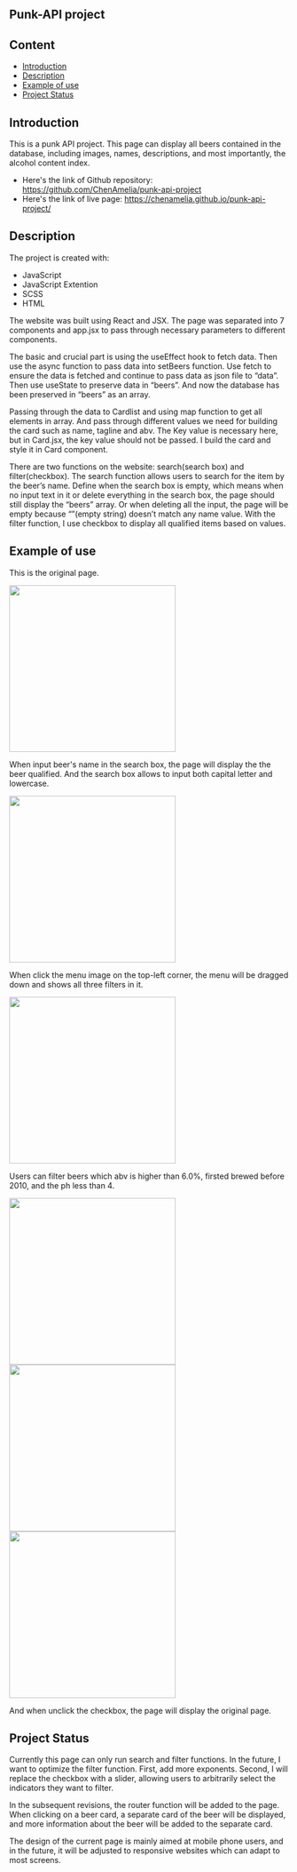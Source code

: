 ## Punk-API project
## Content
* [Introduction](#introduction)
* [Description](#description)
* [Example of use](#example-of-use)
* [Project Status](#project-status)

## Introduction
This is a punk API project. This page can display all beers contained in the database, including images, names, descriptions, and most importantly, the alcohol content index.

* Here's the link of Github repository: https://github.com/ChenAmelia/punk-api-project
* Here's the link of live page: https://chenamelia.github.io/punk-api-project/
	
## Description
The project is created with:
* JavaScript
* JavaScript Extention
* SCSS
* HTML

The website was built using React and JSX. The page was separated into 7 components and app.jsx to pass through necessary parameters to different components. 

The basic and crucial part is using the useEffect hook to fetch data. Then use the async function to pass data into setBeers function. Use fetch to ensure the data is fetched and continue to pass data as json file to “data”. Then use useState to preserve data in “beers”. And now the database has been preserved in “beers” as an array.

Passing through the data to Cardlist and using map function to get all elements in array. And pass through different values we need for building the card such as name, tagline and abv. The Key value is necessary here, but in Card.jsx, the key value should not be passed. I build the card and style it in Card component.

There are two functions on the website: search(search box) and filter(checkbox).  The search function allows users to search for the item by the beer’s name. Define when the search box is empty, which means when no input text in it or delete everything in the search box, the page should still display the “beers” array. Or when deleting all the input, the page will be empty because “”(empty string) doesn’t match any name value. With the filter function, I use checkbox to display all qualified items based on values.

## Example of use

This is the original page.

<img width="300" src= "https://user-images.githubusercontent.com/109622201/190637128-160f792e-d8e1-4092-b50d-81c5db9a730f.png">

When input beer's name in the search box, the page will display the the beer qualified. And the search box allows to input both capital letter and lowercase.

<img width="300" src= "https://user-images.githubusercontent.com/109622201/190637828-a8d5f1f6-8a85-4818-92b5-05fc76dd69db.png">

When click the menu image on the top-left corner, the menu will be dragged down and shows all three filters in it.

<img width="300" src= "https://user-images.githubusercontent.com/109622201/190638254-d09e2323-a1ae-43d0-b365-b5f0c035504b.png">

Users can filter beers which abv is higher than 6.0%, firsted brewed before 2010, and the ph less than 4.

<img width="300" src= "(https://user-images.githubusercontent.com/109622201/190638701-393cf761-2ac3-48be-b3b1-6e985ddb0650.png">
<img width="300" src= "https://user-images.githubusercontent.com/109622201/190638708-9c2b9ad4-2ad7-44d7-a85a-a6ba2ac55db4.png">
<img width="300" src= "https://user-images.githubusercontent.com/109622201/190638716-15524954-2c92-455d-a219-aed02ad36aa4.png">

And when unclick the checkbox, the page will display the original page.

## Project Status
Currently this page can only run search and filter functions. In the future, I want to optimize the filter function. First, add more exponents. Second, I will replace the checkbox with a slider, allowing users to arbitrarily select the indicators they want to filter.

In the subsequent revisions, the router function will be added to the page. When clicking on a beer card, a separate card of the beer will be displayed, and more information about the beer will be added to the separate card.

The design of the current page is mainly aimed at mobile phone users, and in the future, it will be adjusted to responsive websites which can adapt to most screens.

